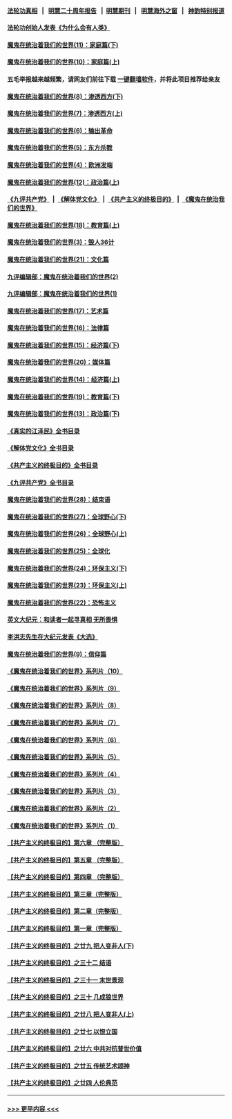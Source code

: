 #### [法轮功真相](https://github.com/gfw-breaker/truth/blob/master/README.md?t=0) &nbsp;&nbsp;|&nbsp;&nbsp; [明慧二十周年报告](https://github.com/gfw-breaker/mh-reports/blob/master/README.md?t=0) &nbsp;&nbsp;|&nbsp;&nbsp;[明慧期刊](https://github.com/gfw-breaker/mh-qikan) &nbsp;&nbsp;|&nbsp;&nbsp; [明慧海外之窗](https://github.com/gfw-breaker/mh-news/blob/master/README.md?t=0) &nbsp;&nbsp;|&nbsp;&nbsp; [神韵特别报道](https://github.com/gfw-breaker/mh-news/blob/master/shenyun.md?t=0)
#### [法轮功创始人发表《为什么会有人类》](../pages/nsc422/n13912117.md?t=04102143) 
#### [魔鬼在统治着我们的世界(11)：家庭篇(下)](../pages/nsc422/n10440961.md?t=04102143) 
#### [魔鬼在统治着我们的世界(10)：家庭篇(上)](../pages/nsc422/n10435448.md?t=04102143) 
#### 五毛举报越来越频繁，请网友们前往下载 [一键翻墙软件](https://github.com/gfw-breaker/ssr-accounts)，并将此项目推荐给亲友
#### [魔鬼在统治着我们的世界(8)：渗透西方(下)](../pages/nsc422/n10429603.md?t=04102143) 
#### [魔鬼在统治着我们的世界(7)：渗透西方(上)](../pages/nsc422/n10426013.md?t=04102143) 
#### [魔鬼在统治着我们的世界(6)：输出革命](../pages/nsc422/n10421536.md?t=04102143) 
#### [魔鬼在统治着我们的世界(5)：东方杀戮](../pages/nsc422/n10417707.md?t=04102143) 
#### [魔鬼在统治着我们的世界(4)：欧洲发端](../pages/nsc422/n10414890.md?t=04102143) 
#### [魔鬼在统治着我们的世界(12)：政治篇(上)](../pages/nsc422/n10444576.md?t=04102143) 
#### [《九评共产党》](https://github.com/begood0513/9ping.md/blob/master/README.md) &nbsp;|&nbsp; [《解体党文化》](../../../../jtdwh.md/blob/master/README.md)  &nbsp;|&nbsp; [《共产主义的终极目的》](../../../../gczydzjmd.md/blob/master/README.md) &nbsp;|&nbsp; [《魔鬼在统治我们的世界》](../../../../mgztzwmdsj.md/blob/master/README.md) 
#### [魔鬼在统治着我们的世界(18)：教育篇(上)](../pages/nsc422/n10526970.md?t=04102143) 
#### [魔鬼在统治着我们的世界(3)：毁人36计](../pages/nsc422/n10411583.md?t=04102143) 
#### [魔鬼在统治着我们的世界(21)：文化篇](../pages/nsc422/n10597706.md?t=04102143) 
#### [九评编辑部：魔鬼在统治着我们的世界(2)](../pages/nsc422/n10410036.md?t=04102143) 
#### [九评编辑部：魔鬼在统治着我们的世界(1)](../pages/nsc422/n10406825.md?t=04102143) 
#### [魔鬼在统治着我们的世界(17)：艺术篇](../pages/nsc422/n10499093.md?t=04102143) 
#### [魔鬼在统治着我们的世界(16)：法律篇](../pages/nsc422/n10485969.md?t=04102143) 
#### [魔鬼在统治着我们的世界(15)：经济篇(下)](../pages/nsc422/n10469975.md?t=04102143) 
#### [魔鬼在统治着我们的世界(20)：媒体篇](../pages/nsc422/n10586579.md?t=04102143) 
#### [魔鬼在统治着我们的世界(14)：经济篇(上)](../pages/nsc422/n10457370.md?t=04102143) 
#### [魔鬼在统治着我们的世界(19)：教育篇(下)](../pages/nsc422/n10564808.md?t=04102143) 
#### [魔鬼在统治着我们的世界(13)：政治篇(下)](../pages/nsc422/n10448270.md?t=04102143) 
#### [《真实的江泽民》全书目录](../pages/nsc422/n13721399.md?t=04102143) 
#### [《解体党文化》全书目录](../pages/nsc422/n13721157.md?t=04102143) 
#### [《共产主义的终极目的》全书目录](../pages/nsc422/n13721048.md?t=04102143) 
#### [《九评共产党》全书目录](../pages/nsc422/n13708085.md?t=04102143) 
#### [魔鬼在统治着我们的世界(28)：结束语](../pages/nsc422/n10936246.md?t=04102143) 
#### [魔鬼在统治着我们的世界(27)：全球野心(下)](../pages/nsc422/n10928319.md?t=04102143) 
#### [魔鬼在统治着我们的世界(26)：全球野心(上)](../pages/nsc422/n10900318.md?t=04102143) 
#### [魔鬼在统治着我们的世界(25)：全球化](../pages/nsc422/n10788205.md?t=04102143) 
#### [魔鬼在统治着我们的世界(24)：环保主义(下)](../pages/nsc422/n10695307.md?t=04102143) 
#### [魔鬼在统治着我们的世界(23)：环保主义(上)](../pages/nsc422/n10688613.md?t=04102143) 
#### [魔鬼在统治着我们的世界(22)：恐怖主义](../pages/nsc422/n10614727.md?t=04102143) 
#### [英文大纪元：和读者一起寻真相 无所畏惧](../pages/nsc422/n12542027.md?t=04102143) 
#### [李洪志先生在大纪元发表《大选》](../pages/nsc422/n12534746.md?t=04102143) 
#### [魔鬼在统治着我们的世界(9)：信仰篇](../pages/nsc422/n10432159.md?t=04102143) 
#### [《魔鬼在统治着我们的世界》系列片（10）](../pages/nsc422/n12292670.md?t=04102143) 
#### [《魔鬼在统治着我们的世界》系列片（9）](../pages/nsc422/n12290859.md?t=04102143) 
#### [《魔鬼在统治着我们的世界》系列片（8）](../pages/nsc422/n12287445.md?t=04102143) 
#### [《魔鬼在统治着我们的世界》系列片（7）](../pages/nsc422/n12283425.md?t=04102143) 
#### [《魔鬼在统治着我们的世界》系列片（6）](../pages/nsc422/n12282314.md?t=04102143) 
#### [《魔鬼在统治着我们的世界》系列片（5）](../pages/nsc422/n12281419.md?t=04102143) 
#### [《魔鬼在统治着我们的世界》系列片（4）](../pages/nsc422/n12274024.md?t=04102143) 
#### [《魔鬼在统治着我们的世界》系列片（3）](../pages/nsc422/n12271322.md?t=04102143) 
#### [《魔鬼在统治着我们的世界》系列片（2）](../pages/nsc422/n12269049.md?t=04102143) 
#### [《魔鬼在统治着我们的世界》系列片（1）](../pages/nsc422/n12267575.md?t=04102143) 
#### [【共产主义的终极目的】第六章 （完整版）](../pages/nsc422/n11428913.md?t=04102143) 
#### [【共产主义的终极目的】第五章 （完整版）](../pages/nsc422/n11428912.md?t=04102143) 
#### [【共产主义的终极目的】第四章 （完整版）](../pages/nsc422/n11428907.md?t=04102143) 
#### [【共产主义的终极目的】第三章（完整版）](../pages/nsc422/n11428848.md?t=04102143) 
#### [【共产主义的终极目的】第二章（完整版）](../pages/nsc422/n11428831.md?t=04102143) 
#### [【共产主义的终极目的】第一章（完整版）](../pages/nsc422/n11417651.md?t=04102143) 
#### [【共产主义的终极目的】之廿九 把人变非人(下)](../pages/nsc422/n11344140.md?t=04102143) 
#### [【共产主义的终极目的】之三十二 结语](../pages/nsc422/n11360535.md?t=04102143) 
#### [【共产主义的终极目的】之三十一 末世景观](../pages/nsc422/n11351129.md?t=04102143) 
#### [【共产主义的终极目的】之三十 几成狼世界](../pages/nsc422/n11348280.md?t=04102143) 
#### [【共产主义的终极目的】之廿八 把人变非人(上)](../pages/nsc422/n11340492.md?t=04102143) 
#### [【共产主义的终极目的】之廿七 以恨立国](../pages/nsc422/n11336944.md?t=04102143) 
#### [【共产主义的终极目的】之廿六 中共对抗普世价值](../pages/nsc422/n11324785.md?t=04102143) 
#### [【共产主义的终极目的】之廿五 传统艺术颂神](../pages/nsc422/n11296396.md?t=04102143) 
#### [【共产主义的终极目的】之廿四 人伦典范](../pages/nsc422/n11296397.md?t=04102143) 

----
#### [ >>> 更早内容 <<< ](../indexes/nsc422-earlier.md)
